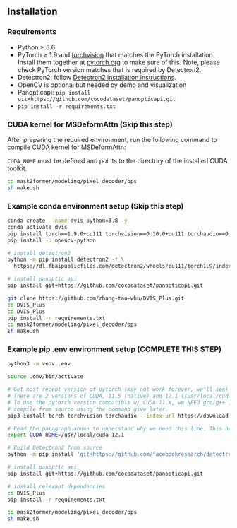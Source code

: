 ## Installation

### Requirements
- Python ≥ 3.6
- PyTorch ≥ 1.9 and [torchvision](https://github.com/pytorch/vision/) that matches the PyTorch installation.
  Install them together at [pytorch.org](https://pytorch.org) to make sure of this. Note, please check
  PyTorch version matches that is required by Detectron2.
- Detectron2: follow [Detectron2 installation instructions](https://detectron2.readthedocs.io/tutorials/install.html).
- OpenCV is optional but needed by demo and visualization
- Panopticapi: `pip install git+https://github.com/cocodataset/panopticapi.git`
- `pip install -r requirements.txt`

### CUDA kernel for MSDeformAttn (Skip this step)
After preparing the required environment, run the following command to compile CUDA kernel for MSDeformAttn:

`CUDA_HOME` must be defined and points to the directory of the installed CUDA toolkit.

```bash
cd mask2former/modeling/pixel_decoder/ops
sh make.sh
```

### Example conda environment setup (Skip this step)
```bash
conda create --name dvis python=3.8 -y
conda activate dvis
pip install torch==1.9.0+cu111 torchvision==0.10.0+cu111 torchaudio==0.9.0 -f https://download.pytorch.org/whl/torch_stable.html
pip install -U opencv-python

# install detectron2
python -m pip install detectron2 -f \
  https://dl.fbaipublicfiles.com/detectron2/wheels/cu111/torch1.9/index.html

# install panoptic api
pip install git+https://github.com/cocodataset/panopticapi.git

git clone https://github.com/zhang-tao-whu/DVIS_Plus.git
cd DVIS_Plus
cd DVIS_Plus
pip install -r requirements.txt
cd mask2former/modeling/pixel_decoder/ops
sh make.sh
```

### Example pip .env environment setup (COMPLETE THIS STEP)
```bash
python3 -m venv .env

source .env/bin/activate

# Get most recent version of pytorch (may not work forever, we'll see) compatible w/ CUDA 12.x
# There are 2 versions of CUDA, 11.5 (native) and 12.1 (/usr/local/cuda-12.1)
# To use the pytorch version compatible w/ CUDA 11.x, we NEED gcc/g++ 10. Otherwise, Detectron2 fails to
# compile from source using the command give later.
pip3 install torch torchvision torchaudio --index-url https://download.pytorch.org/whl/cu121

# Read the paragraph above to understand why we need this line. This helps Detectron2 build using the proper CUDA.
export CUDA_HOME=/usr/local/cuda-12.1

# Build Detectron2 from source
python -m pip install 'git+https://github.com/facebookresearch/detectron2.git'

# install panoptic api
pip install git+https://github.com/cocodataset/panopticapi.git

# install relevant dependencies
cd DVIS_Plus
pip install -r requirements.txt

cd mask2former/modeling/pixel_decoder/ops
sh make.sh
```
